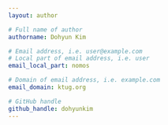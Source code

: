 ```yaml
---
layout: author

# Full name of author
authorname: Dohyun Kim

# Email address, i.e. user@example.com
# Local part of email address, i.e. user
email_local_part: nomos

# Domain of email address, i.e. example.com
email_domain: ktug.org

# GitHub handle
github_handle: dohyunkim
---
```

